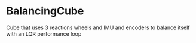 # BalancingCube
Cube that uses 3 reactions wheels and IMU and encoders to balance itself with an LQR performance loop

